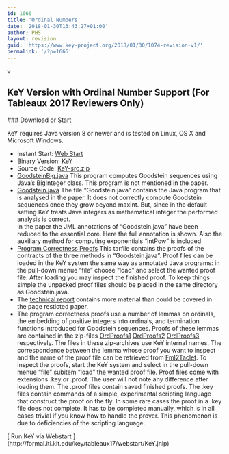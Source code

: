 ```yaml
---
id: 1666
title: 'Ordinal Numbers'
date: '2018-01-30T13:43:27+01:00'
author: PHS
layout: revision
guid: 'https://www.key-project.org/2018/01/30/1074-revision-v1/'
permalink: '/?p=1666'
---
```


v

## KeY Version with Ordinal Number Support (For Tableaux 2017 Reviewers Only)

<div class="row"><div class="col-md-8">### Download or Start

KeY requires Java version 8 or newer and is tested on Linux, OS X and Microsoft Windows.

- Instant Start: [Web Start](https://formal.iti.kit.edu/key/tableaux17/webstart/KeY.jnlp)
- Binary Version: [KeY](https://formal.iti.kit.edu/key/tableaux17/key-2.5_d2d1b7463a24ad5aab7d217e8ab9e5ca13a01496.zip)
- Source Code: [KeY-src.zip](https://formal.iti.kit.edu/key/tableaux17/key-src-2.5_d2d1b7463a24ad5aab7d217e8ab9e5ca13a01496.zip)
- [GoodsteinBig.java](https://formal.iti.kit.edu/pschmitt/Tableau2017/GoodsteinBig.java) This program computes Goodstein sequences using Java’s BigInteger class. This program is not mentioned in the paper.
- [Goodstein.java](https://formal.iti.kit.edu/pschmitt/Tableau2017/Goodstein.java) The file “Goodstein.java” contains the Java program that is analysed in the paper. It does not correctly compute Goodstein sequences once they grow beyond maxInt. But, since in the default setting KeY treats Java integers as mathematical integer the performed analysis is correct.  
     In the paper the JML annotations of “Goodstein.java” have been reduced to the essential core. Here the full annotation is shown. Also the auxiliary method for computing exponentials “intPow” is included
- [Program Correctness Proofs](https://formal.iti.kit.edu/pschmitt/Tableau2017/ProgrammProofs.tar) This tarfile contains the proofs of the contracts of the three methods in “Goodstein.java”. Proof files can be loaded in the KeY system the same way as annotated Java programs: in the pull-down menue “file” choose “load” and select the wanted proof file. After loading you may inspect the finished proof. To keep things simple the unpacked proof files should be placed in the same directory as Goodstein.java.
- The [technical report](https://www.key-project.org/wp-content/uploads/2017/06/Ord.pdf) contains more material than could be covered in the page resticted paper.
- The program correctness proofs use a number of lemmas on ordinals, the embedding of positive integers into ordinals, and termination functions introduced for Goodstein sequences. Proofs of these lemmas are contained in the zip-files [OrdProofs1](https://www.key-project.org/wp-content/uploads/2017/06/OrdProofs1.zip) [OrdProofs2](https://www.key-project.org/wp-content/uploads/2017/06/OrdProofs2.zip) [OrdProofs3](https://www.key-project.org/wp-content/uploads/2017/06/OrdProofs3.zip) respectively. The files in these zip-archives use KeY internal names. The correspondence between the lemma whose proof you want to inspect and the name of the proof file can be retrieved from [Fml2Taclet](https://www.key-project.org/wp-content/uploads/2017/06/Fml2Taclets.pdf). To inspect the proofs, start the KeY system and select in the pull-down menue “file” subitem “load” the wanted proof file. Proof files come with extensions .key or .proof. The user will not note any difference after loading them. The .proof files contain saved finished proofs. The .key files contain commands of a simple, experimental scripting language that construct the proof on the fly. In some rare cases the proof in a .key file does not complete. It has to be completed manually, which is in all cases trivial if you know how to handle the prover. This phenomenon is due to deficiencies of the scripting language.
 
 </div><div class="col-md-4"> [<span class="glyphicon glyphicon-play"></span> Run KeY via Webstart ](http://formal.iti.kit.edu/key/tableaux17/webstart/KeY.jnlp) </div></div>
